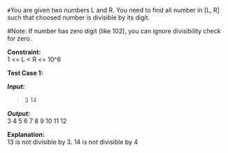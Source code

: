 `#`You are given two numbers L and R. You need to find all number in [L, R] such that choosed number is divisible by its digit.

#Note: If number has zero digit (like 102), you can ignore divisibility check for zero.

**Constraint:**<br />
1 <= L < R <= 10^6

**Test Case 1:**

***Input:***<br />
> 3 14

***Output:***<br />
3 4 5 6 7 8 9 10 11 12

**Explanation:**<br />
13 is not divisible by 3. 14 is not divisible by 4

